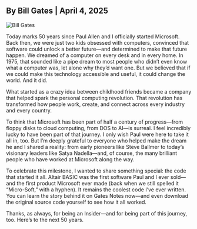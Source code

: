 ## By Bill Gates | April 4, 2025

![Bill Gates](https://media.licdn.com/dms/image/v2/D4E22AQEq7FZ_0cUh5w/feedshare-shrink_2048_1536/B4EZYDLWNlHYAs-/0/1743810028914?e=1746662400&v=beta&t=QOjO6DWTZzEq-0dUm2UHBfnQ3Un7mRHs27vo7z-LL7w)

Today marks 50 years since Paul Allen and I officially started Microsoft. Back then, we were just two kids obsessed with computers, convinced that software could unlock a better future—and determined to make that future happen. We dreamed of a computer on every desk and in every home. In 1975, that sounded like a pipe dream to most people who didn’t even know what a computer was, let alone why they’d want one. But we believed that if we could make this technology accessible and useful, it could change the world. And it did.

What started as a crazy idea between childhood friends became a company that helped spark the personal computing revolution. That revolution has transformed how people work, create, and connect across every industry and every country.

To think that Microsoft has been part of half a century of progress—from floppy disks to cloud computing, from DOS to AI—is surreal. I feel incredibly lucky to have been part of that journey. I only wish Paul were here to take it all in, too. But I’m deeply grateful to everyone who helped make the dream he and I shared a reality: from early pioneers like Steve Ballmer to today’s visionary leaders like Satya Nadella—and, of course, the many brilliant people who have worked at Microsoft along the way.

To celebrate this milestone, I wanted to share something special: the code that started it all. Altair BASIC was the first software Paul and I ever sold—and the first product Microsoft ever made (back when we still spelled it “Micro-Soft,” with a hyphen). It remains the coolest code I’ve ever written. You can learn the story behind it on Gates Notes now—and even download the original source code yourself to see how it all worked.

Thanks, as always, for being an Insider—and for being part of this journey, too. Here’s to the next 50 years.
